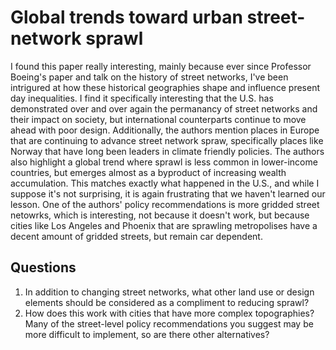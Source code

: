 # Global trends toward urban street-network sprawl

I found this paper really interesting, mainly because ever since Professor Boeing's paper and talk on the history of street networks, I've been intrigured at how these historical geographies shape and influence present day inequalities. I find it specifically interesting that the U.S. has demonstrated over and over again the permanancy of street networks and their impact on society, but international counterparts continue to move ahead with poor design. Additionally, the authors mention places in Europe that are continuing to advance street network spraw, specifically places like Norway that have long been leaders in climate friendly policies. The authors also highlight a global trend where sprawl is less common in lower-income countries, but emerges almost as a byproduct of increasing wealth accumulation. This matches exactly what happened in the U.S., and while I suppose it's not surprising, it is again frustrating that we haven't learned our lesson. One of the authors' policy recommendations is more gridded street netowrks, which is interesting, not because it doesn't work, but because cities like Los Angeles and Phoenix that are sprawling metropolises have a decent amount of gridded streets, but remain car dependent. 

## Questions
1. In addition to changing street networks, what other land use or design elements should be considered as a compliment to reducing sprawl?
2. How does this work with cities that have more complex topographies? Many of the street-level policy recommendations you suggest may be more difficult to implement, so are there other alternatives?
